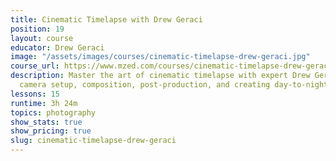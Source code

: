 ```yaml
---
title: Cinematic Timelapse with Drew Geraci
position: 19
layout: course
educator: Drew Geraci
image: "/assets/images/courses/cinematic-timelapse-drew-geraci.jpg"
course_url: https://www.mzed.com/courses/cinematic-timelapse-drew-geraci
description: Master the art of cinematic timelapse with expert Drew Geraci. Learn
  camera setup, composition, post-production, and creating day-to-night transitions.
lessons: 15
runtime: 3h 24m
topics: photography
show_stats: true
show_pricing: true
slug: cinematic-timelapse-drew-geraci
---
```


